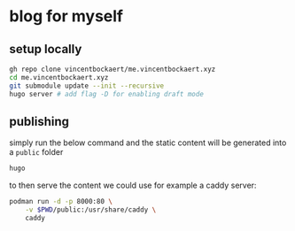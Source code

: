 # blog for myself

## setup locally

```bash
gh repo clone vincentbockaert/me.vincentbockaert.xyz
cd me.vincentbockaert.xyz
git submodule update --init --recursive
hugo server # add flag -D for enabling draft mode
```

## publishing

simply run the below command and the static content will be generated into a `public` folder

```bash
hugo
```

to then serve the content we could use for example a caddy server:

```bash
podman run -d -p 8000:80 \
    -v $PWD/public:/usr/share/caddy \
    caddy
```
